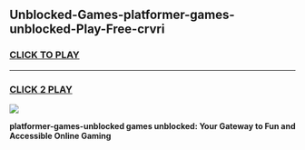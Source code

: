 
## Unblocked-Games-platformer-games-unblocked-Play-Free-crvri
<h3>
<a href="https://premium76.site?title=platformer-games-unblocked&ref=22A">CLICK TO PLAY</a></h3>
<hr>

<h3>
<a href="https://premium76.site?title=platformer-games-unblocked&ref=22A">CLICK 2 PLAY</a>
  
</h3>

<a href="https://premium76.site?title=platformer-games-unblocked&ref=22A"><img src="https://clearcache.store/games.png"></a>


**platformer-games-unblocked games unblocked: Your Gateway to Fun and Accessible Online Gaming**

